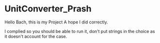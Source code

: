 # UnitConverter_Prash

Hello Bach, this is my Project A hope I did correctly.

I complied so you should be able to run it, don't put strings in the choice as it doesn't account for the case.
